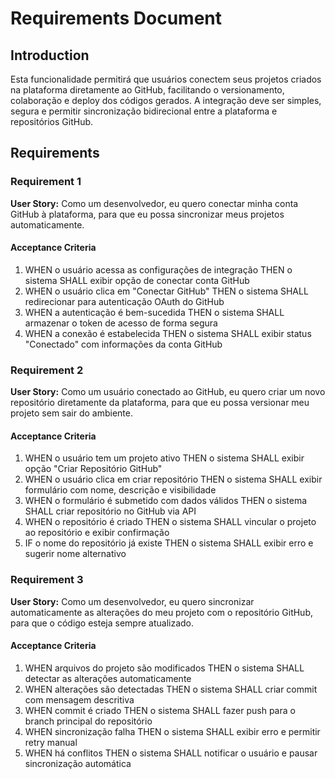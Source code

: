 # Requirements Document

## Introduction

Esta funcionalidade permitirá que usuários conectem seus projetos criados na plataforma diretamente ao GitHub, facilitando o versionamento, colaboração e deploy dos códigos gerados. A integração deve ser simples, segura e permitir sincronização bidirecional entre a plataforma e repositórios GitHub.

## Requirements

### Requirement 1

**User Story:** Como um desenvolvedor, eu quero conectar minha conta GitHub à plataforma, para que eu possa sincronizar meus projetos automaticamente.

#### Acceptance Criteria

1. WHEN o usuário acessa as configurações de integração THEN o sistema SHALL exibir opção de conectar conta GitHub
2. WHEN o usuário clica em "Conectar GitHub" THEN o sistema SHALL redirecionar para autenticação OAuth do GitHub
3. WHEN a autenticação é bem-sucedida THEN o sistema SHALL armazenar o token de acesso de forma segura
4. WHEN a conexão é estabelecida THEN o sistema SHALL exibir status "Conectado" com informações da conta GitHub

### Requirement 2

**User Story:** Como um usuário conectado ao GitHub, eu quero criar um novo repositório diretamente da plataforma, para que eu possa versionar meu projeto sem sair do ambiente.

#### Acceptance Criteria

1. WHEN o usuário tem um projeto ativo THEN o sistema SHALL exibir opção "Criar Repositório GitHub"
2. WHEN o usuário clica em criar repositório THEN o sistema SHALL exibir formulário com nome, descrição e visibilidade
3. WHEN o formulário é submetido com dados válidos THEN o sistema SHALL criar repositório no GitHub via API
4. WHEN o repositório é criado THEN o sistema SHALL vincular o projeto ao repositório e exibir confirmação
5. IF o nome do repositório já existe THEN o sistema SHALL exibir erro e sugerir nome alternativo

### Requirement 3

**User Story:** Como um desenvolvedor, eu quero sincronizar automaticamente as alterações do meu projeto com o repositório GitHub, para que o código esteja sempre atualizado.

#### Acceptance Criteria

1. WHEN arquivos do projeto são modificados THEN o sistema SHALL detectar as alterações automaticamente
2. WHEN alterações são detectadas THEN o sistema SHALL criar commit com mensagem descritiva
3. WHEN commit é criado THEN o sistema SHALL fazer push para o branch principal do repositório
4. WHEN sincronização falha THEN o sistema SHALL exibir erro e permitir retry manual
5. WHEN há conflitos THEN o sistema SHALL notificar o usuário e pausar sincronização automática
